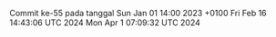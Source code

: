 Commit ke-55 pada tanggal Sun Jan 01 14:00 2023 +0100
Fri Feb 16 14:43:06 UTC 2024
Mon Apr  1 07:09:32 UTC 2024
